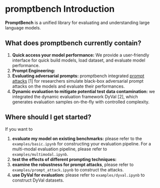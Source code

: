 # promptbench Introduction
**PromptBench** is a unified library for evaluating and understanding large language models.


## What does promptbench currently contain?
1. **Quick access your model performance:** We provide a user-friendly interface for quick build models, load dataset, and evaluate model performance.
2. **Prompt Engineering:**
3. **Evaluating adversarial prompts:** promptbench integrated [prompt attacks](https://arxiv.org/abs/2306.04528) [1] for researchers simulate black-box adversarial prompt attacks on the models and evaluate their performances.
4. **Dynamic evaluation to mitigate potential test data contamination:** we integrated the dynamic evaluation framework DyVal [2], which generates evaluation samples on-the-fly with controlled complexity.


## Where should I get started?
If you want to
1. **evaluate my model on existing benchmarks:** please refer to the `examples/basic.ipynb` for constructing your evaluation pipeline. For a multi-modal evaluation pipeline, please refer to `examples/multimodal.ipynb`.
2. **test the effects of different prompting techniques:** 
3. **examine the robustness for prompt attacks**, please refer to `examples/prompt_attack.ipynb` to construct the attacks.
4. **use DyVal for evaluation:** please refer to `examples/dyval.ipynb` to construct DyVal datasets.

